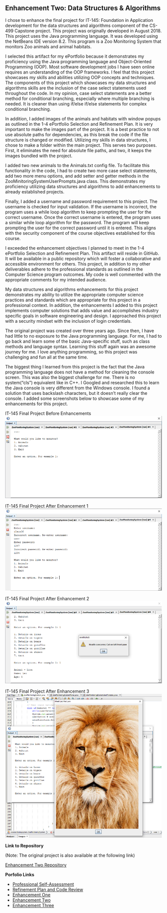 ## Enhancement Two: Data Structures & Algorithms

I chose to enhance the final project for IT-145: Foundation in Application development for the data structures and algorithms component of the CS-499 Capstone project. This project was originally developed in August 2018. This project uses the Java programming language. It was developed using the NetBeans IDE version 8.2. This program is a Zoo Monitoring System that monitors Zoo animals and animal habitats.  

I selected this artifact for my ePortfolio because it demonstrates my proficiency using the Java programming language and Object-Oriented Programming (OOP). Most software development jobs I have seen online requires an understanding of the OOP frameworks. I feel that this project showcases my skills and abilities utilizing OOP concepts and techniques. The components of this project which showcases my data structures and algorithms skills are the inclusion of the case select statements used throughout the code. In my opinion, case select statements are a better method for conditional branching, especially where multiple branching is needed. It is cleaner than using if/else if/else statements for complex conditional branching.

In addition, I added images of the animals and habitats with window popups as outlined in the 1-4 ePortfolio Selection and Refinement Plan. It is very important to make the images part of the project. It is a best practice to not use absolute paths for dependencies, as this break the code if the file structure is changed or modified. Utilizing my skills in data structures, I chose to make a folder within the main project. This serves two purposes. First, it eliminates the need for absolute file paths, and two, it keeps the images bundled with the project. 

I added two new animals to the Animals.txt config file. To facilitate this functionality in the code, I had to create two more case select statements, add two more menu options, and add setter and getter methods in the ZooMinitoringSystemUserPrompts.java class. This demonstrates my proficiency utilizing data structures and algorithms to add enhancements to already established projects.

Finally, I added a username and password requirement to this project. The username is checked for input validation. If the username is incorrect, the program uses a while loop algorithm to keep prompting the user for the correct username. Once the correct username is entered, the program uses a similar while loop algorithm for the password. The program will keep prompting the user for the correct password until it is entered. This aligns with the security component of the course objectives established for this course.

I exceeded the enhancement objectives I planned to meet in the 1-4 ePortfolio Selection and Refinement Plan. This artifact will reside in GitHub. It will be available in a public repository which will foster a collaborative and accessible environment for others. This project, in addition to my other deliverables adhere to the professional standards as outlined in the Computer Science program outcomes. My code is well commented with the appropriate comments for my intended audience.

My data structures and algorithms enhancements for this project demonstrates my ability to utilize the appropriate computer science practices and standards which are appropriate for this project in a professional context. In addition, the enhancements I added to this project implements computer solutions that adds value and accomplishes industry specific goals in software engineering and design. I approached this project with a security mindset with the inclusion of login credentials.

The original project was created over three years ago. Since then, I have had little to no exposure to the Java programming language. For me, I had to go back and learn some of the basic Java-specific stuff, such as class methods and language syntax. Learning this stuff again was an awesome journey for me. I love anything programming, so this project was challenging and fun all at the same time. 

The biggest thing I learned from this project is the fact that the Java programming language does not have a method for cleaning the console screen. This was also the biggest challenge for me. There is no system(“cls”) equivalent like in C++. I Googled and researched this to learn the Java console is very different from the Windows console. I found a solution that uses backslash characters, but it doesn’t really clear the console. I added some screenshots below to showcase some of my enhancements for this project. 

IT-145 Final Project Before Enhancements
![IT-145 Final Project Before Enhancements](https://github.com/jlain36/jlain36.github.io/blob/main/docs/assets/images/Artifact_Two_Before_Enhancements.PNG)

IT-145 Final Project After Enhancement 1
![IT-145 Final Project After Enhancement 1](https://github.com/jlain36/jlain36.github.io/blob/main/docs/assets/images/Artifact_Two_After_Enhancements_1.PNG)

IT-145 Final Project After Enhancement 2
![IT-145 Final Project After Enhancement 2](https://github.com/jlain36/jlain36.github.io/blob/main/docs/assets/images/Artifact_Two_After_Enhancements_2.PNG)

IT-145 Final Project After Enhancement 3
![IT-145 Final Project After Enhancement 3](https://github.com/jlain36/jlain36.github.io/blob/main/docs/assets/images/Artifact_Two_After_Enhancements_3.PNG)


**Link to Repository**

(Note: The original project is also available at the following link)

[Enhancement Two Repository](https://github.com/jlain36/Enhancement_Two)

**Porfolio Links**<br>
* [Professional Self-Assessment](https://jlain36.github.io/index.html)<br>
* [Refinement Plan and Code Review](https://jlain36.github.io/Code_Review.html)<br>
* [Enhancement One](https://jlain36.github.io/Enhancement_One.html)<br>
* [Enhancement Two](https://jlain36.github.io/Enhancement_Two.html)<br>
* [Enhancement Three](https://jlain36.github.io/Enhancement_Three.html)
